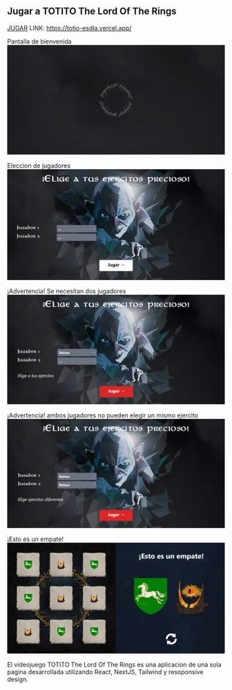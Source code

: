 ## Jugar a TOTITO The Lord Of The Rings

[JUGAR](https://totio-esdla.vercel.app/)
LINK: https://totio-esdla.vercel.app/

Pantalla de bienvenida
![](public/img/screen/screen1.png)

Eleccion de jugadores
![](public/img/screen/screen2.png)

¡Advertencia! Se necesitan dos jugadores
![](public/img/screen/screen3.png)

¡Advertencia! ambos jugadores no pueden elegir un mismo ejercito
![](public/img/screen/screen4.png)

¡Esto es un empate!
![](public/img/screen/screen6.png)

El videojuego TOTITO The Lord Of The Rings es una aplicacion de una sola pagina desarrollada utilizando React, NextJS, Tailwind y resoponsive design.